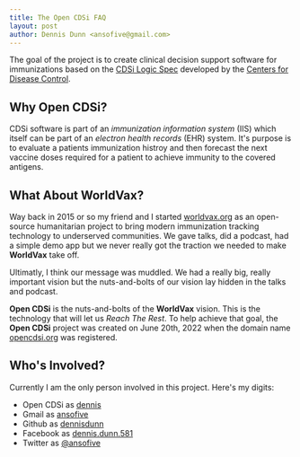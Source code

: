 ```yaml
---
title: The Open CDSi FAQ
layout: post
author: Dennis Dunn <ansofive@gmail.com>
---
```


The goal of the project is to create clinical decision support software for 
immunizations based on the [CDSi Logic Spec](https://www.cdc.gov/vaccines/programs/iis/cdsi.html) developed by the [Centers for Disease Control](https://www.cdc.gov/).

## Why Open CDSi?

CDSi software is part of an *immunization information system* (IIS) which
itself can be part of an *electron health records* (EHR) system. It's purpose is to
evaluate a patients immunization histroy and then forecast the next vaccine doses
required for a patient to achieve immunity to the covered antigens.

## What About WorldVax?

Way back in 2015 or so my friend and I started [worldvax.org](http://worldvax.org) as
an open-source humanitarian project to bring modern immunization tracking technology
to underserved communities. We gave talks, did a podcast, had a simple demo app but
we never really got the traction we needed to make **WorldVax** take off.

Ultimatly, I think our message was muddled. We had a really big, really important vision
but the nuts-and-bolts of our vision lay hidden in the talks and podcast.

**Open CDSi** is the nuts-and-bolts of the **WorldVax** vision. This is the technology
that will let us *Reach The Rest*. To help achieve that goal, the **Open CDSi** project was created on June 20th, 2022 when the domain name [opencdsi.org](https://opencdse.org) was registered. 

## Who's Involved?

Currently I am the only person involved in this project. Here's my digits:

* Open CDSi as [dennis](mailto:dennis@opencdsi.org)
* Gmail as [ansofive](mailto:ansofive@gmail.com)
* Github as [dennisdunn](https://github.com/dennisdunn)
* Facebook as [dennis.dunn.581](https://facebook.com/dennis.dunn.581)
* Twitter as [@ansofive](https://twitter.com/ansofive)
